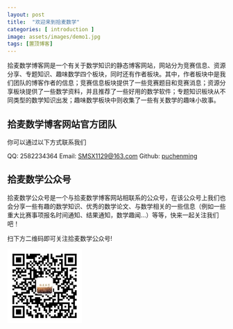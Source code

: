 ```yaml
---
layout: post
title:  "欢迎来到拾麦数学"
categories: [ introduction ]
image: assets/images/demo1.jpg
tags: [置顶博客]
---
```



拾麦数学博客网是一个有关于数学知识的静态博客网站，网站分为竞赛信息、资源分享、专题知识、趣味数学四个板块，同时还有作者板块。其中，作者板块中是我们团队的博客作者的信息；竞赛信息板块提供了一些竞赛题目和竞赛消息；资源分享板块提供了一些数学资料，并且推荐了一些好用的数学软件；专题知识板块从不同类型的数学知识出发；趣味数学板块中则收集了一些有关数学的趣味小故事。

## 拾麦数学博客网站官方团队

你可以通过以下方式联系我们

QQ: 2582234364
Email: SMSX1129@163.com
Github: [puchenming](https://github.com/puchenming)

## 拾麦数学公众号

拾麦数学公众号是一个与拾麦数学博客网站相联系的公众号，在该公众号上我们也会分享一些有趣的数学知识、优秀的数学论文、与数学相关的一些信息（例如一些重大比赛事项报名时间通知、结果通知，数学趣闻...）等等，快来一起关注我们吧！

扫下方二维码即可关注拾麦数学公众号!

<img src="../assets/images/smsxgzh.jpg" alt="拾麦数学公众号">
 
